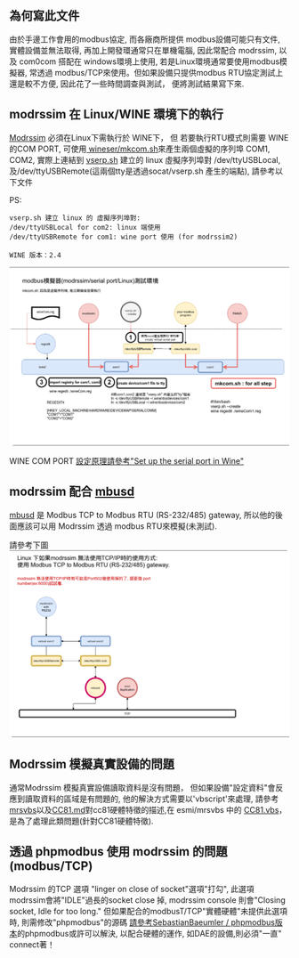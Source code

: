 ## 為何寫此文件

由於手邊工作會用的modbus協定, 而各廠商所提供 modbus設備可能只有文件, 實體設備並無法取得, 再加上開發環通常只在單機電腦, 因此常配合 modrssim, 以及 com0com 搭配在 windows環境上使用, 若是Linux環境通常要使用modbus模擬器, 常透過 modbus/TCP來使用。但如果設備只提供modbus RTU協定測試上還是較不方便, 因此花了一些時間調查與測試， 便將測試結果寫下來.

## modrssim 在 Linux/WINE 環境下的執行

<a href="https://sourceforge.net/projects/modrssim2/">Modrssim</a> 必須在Linux下需執行於 WINE下， 但 若要執行RTU模式則需要 WINE的COM PORT, 可使用<a href="https://github.com/esmi/wineser"> wineser/mkcom.sh</a>來產生兩個虛擬的序列埠 COM1, COM2, 實際上連結到 <a href="https://github.com/esmi/wineser/blob/master/vserp.sh">vserp.sh</a> 建立的 linux 虛擬序列埠對 /dev/ttyUSBLocal, 及/dev/ttyUSBRemote(這兩個tty是透過socat/vserp.sh 產生的端點), 請參考以下文件

PS:
```
vserp.sh 建立 linux 的 虛擬序列埠對:
/dev/ttyUSBLocal for com2: linux 端使用
/dev/ttyUSBRemote for com1: wine port 使用 (for modrssim2)

WINE 版本：2.4
```
<img src="image/modbus_modrssim_serial_port_linux.png">

WINE COM PORT <a href="https://www.onetransistor.eu/2015/12/wine-serial-port-linux.html">設定原理請參考"Set up the serial port in Wine"</a>

## modrssim 配合 <a href="https://github.com/3cky/mbusd">mbusd</a>

<a href="https://github.com/3cky/mbusd">mbusd</a> 是 Modbus TCP to Modbus RTU (RS-232/485) gateway, 所以他的後面應該可以用 Modrssim 透過 modbus RTU來模擬(未測試).

請參考下圖
<img src="image/modbus_mbusd_modrssim.png">

## Modrssim 模擬真實設備的問題

通常Modrssim 模擬真實設備讀取資料是沒有問題， 但如果設備"設定資料"會反應到讀取資料的區域是有問題的, 他的解決方式需要以'vbscript'來處理, 請參考<a href="https://github.com/esmi/mrsvbs">mrsvbs</a>以及<a href="https://github.com/esmi/docs/blob/master/CC81.md">CC81.md</a>對cc81硬體特徵的描述,在 esmi/mrsvbs 中的 <a href="https://github.com/esmi/mrsvbs/blob/master/CC81.vbs">CC81.vbs</a>，是為了處理此類問題(針對CC81硬體特徵).

## 透過 phpmodbus 使用 modrssim 的問題(modbus/TCP)

Modrssim 的TCP 選項 "linger on close of socket"選項"打勾", 此選項modrssim會將"IDLE"過長的socket close 掉, modrssim console 則會"Closing socket, Idle for too long."
但如果配合的modbusT/TCP"實體硬體"未提供此選項時, 則需修改"phpmodbus"的源碼
<a href="https://github.com/SebastianBaeumler/phpmodbus/network">請參考SebastianBaeumler
/
phpmodbus版本</a>的phpmodbus或許可以解決, 以配合硬體的運作, 如DAE的設備,則必須"一直" connect著！
